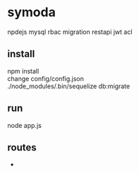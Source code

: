 # symoda
npdejs mysql rbac migration restapi jwt acl

## install 
npm install <br>
change config/config.json <br>
./node_modules/.bin/sequelize db:migrate

## run
node app.js

## routes
-
